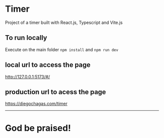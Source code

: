 # Timer

Project of a timer built with React.js, Typescript and Vite.js

## To run locally

Execute on the main folder ```npm install``` and ```npm run dev```

## local url to access the page

http://127.0.0.1:5173/#/

## production url to acess the page
https://diegochagas.com/timer

---

# God be praised!
